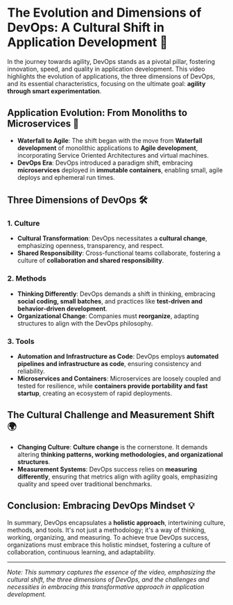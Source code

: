# The Evolution and Dimensions of DevOps: A Cultural Shift in Application Development 🚀

In the journey towards agility, DevOps stands as a pivotal pillar, fostering innovation, speed, and quality in application development. This video highlights the evolution of applications, the three dimensions of DevOps, and its essential characteristics, focusing on the ultimate goal: **agility through smart experimentation**.

## Application Evolution: From Monoliths to Microservices 🌱

- **Waterfall to Agile**: The shift began with the move from **Waterfall development** of monolithic applications to **Agile development**, incorporating Service Oriented Architectures and virtual machines.
- **DevOps Era**: DevOps introduced a paradigm shift, embracing **microservices** deployed in **immutable containers**, enabling small, agile deploys and ephemeral run times.

## Three Dimensions of DevOps 🛠️

### 1. **Culture**

- **Cultural Transformation**: DevOps necessitates a **cultural change**, emphasizing openness, transparency, and respect.
- **Shared Responsibility**: Cross-functional teams collaborate, fostering a culture of **collaboration and shared responsibility**.

### 2. **Methods**

- **Thinking Differently**: DevOps demands a shift in thinking, embracing **social coding, small batches**, and practices like **test-driven and behavior-driven development**.
- **Organizational Change**: Companies must **reorganize**, adapting structures to align with the DevOps philosophy.

### 3. **Tools**

- **Automation and Infrastructure as Code**: DevOps employs **automated pipelines and infrastructure as code**, ensuring consistency and reliability.
- **Microservices and Containers**: Microservices are loosely coupled and tested for resilience, while **containers provide portability and fast startup**, creating an ecosystem of rapid deployments.

## The Cultural Challenge and Measurement Shift 🌍

- **Changing Culture**: **Culture change** is the cornerstone. It demands altering **thinking patterns, working methodologies, and organizational structures**.
- **Measurement Systems**: DevOps success relies on **measuring differently**, ensuring that metrics align with agility goals, emphasizing quality and speed over traditional benchmarks.

## Conclusion: Embracing DevOps Mindset 💡

In summary, DevOps encapsulates a **holistic approach**, intertwining culture, methods, and tools. It's not just a methodology; it's a way of thinking, working, organizing, and measuring. To achieve true DevOps success, organizations must embrace this holistic mindset, fostering a culture of collaboration, continuous learning, and adaptability.

---

*Note: This summary captures the essence of the video, emphasizing the cultural shift, the three dimensions of DevOps, and the challenges and necessities in embracing this transformative approach in application development.*
